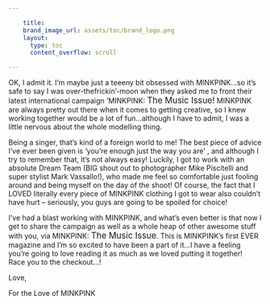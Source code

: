 ```yaml
---

    title:
    brand_image_url: assets/toc/brand_logo.png
    layout:
      type: toc
      content_overflow: scroll

---
```


<style>

article.page .content p { font-style: italic; margin: 0.5em; font-size: 16px; }
article.page .content big { font-size: 120% }
article.page .content p > span { font-style: normal; font-size: 80%; }

</style>

OK, I admit it. I’m maybe just a teeeny bit obsessed with <span>MINKPINK</span>…so it’s safe to say I was over-thefrickin’-moon when they asked me to front their latest international campaign ‘<span>MINKPINK</span>: <big>The Music Issue!</big> <span>MINKPINK</span> are always pretty out there when it comes to getting creative, so I knew working together would be a lot of fun...although I have to admit, I was a little nervous about the whole modelling thing. 

Being a singer, that’s kind of a foreign world to me! The best piece of advice I’ve ever been given is ‘you’re enough just the way you are’ , and although I try to remember that, it’s not always easy! Luckily, I got to work with an absolute Dream Team (BIG shout out to photographer Mike Piscitelli and super stylist Mark Vassallo!), who made me feel so comfortable just fooling around and being
myself on the day of the shoot! Of course, the fact that I LOVED literally every piece of <span>MINKPINK</span> clothing I got to wear also couldn’t have hurt – seriously, you guys are going to be spoiled for choice!

I’ve had a blast working with <span>MINKPINK</span>, and what’s even better is that now I get to share the campaign as well as a whole heap of other awesome stuff with you, via <span>MINKPINK</span>: <big>The Music Issue</big>. This is <span>MINKPINK</span>’s first EVER magazine and I’m so excited to have been a part of it…I have a feeling you’re going to love reading it as much as we loved putting it together!<br>Race you to the checkout…!

Love,
<img id="signature" src="assets/toc/pink-christina-perri.png" alt="">

For the Love of MINKPINK
